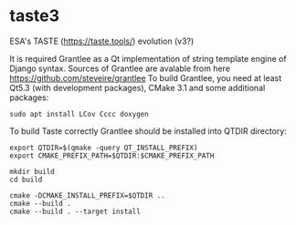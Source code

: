 # taste3

ESA's TASTE (https://taste.tools/) evolution (v3?)

It is required Grantlee as a Qt implementation of string template engine of Django syntax.
Sources of Grantlee are avalable from here https://github.com/steveire/grantlee
To build Grantlee, you need at least Qt5.3 (with development packages), CMake 3.1 and
some additional packages:

    sudo apt install LCov Cccc doxygen

To build Taste correctly Grantlee should be installed into QTDIR directory:

    export QTDIR=$(qmake -query QT_INSTALL_PREFIX)
    export CMAKE_PREFIX_PATH=$QTDIR:$CMAKE_PREFIX_PATH

    mkdir build
    cd build

    cmake -DCMAKE_INSTALL_PREFIX=$QTDIR ..
    cmake --build .
    cmake --build . --target install

